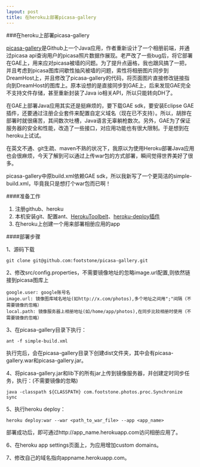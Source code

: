 ```yaml
---
layout: post
title: 在heroku上部署picasa-gallery
---
```


###在heroku上部署picasa-gallery

[picasa-gallery](https://github.com/angryziber/picasa-gallery)是Github上一个Java应用，作者重新设计了一个相册前端，并通过picasa api查询用户的picasa照片数据作展现。老严改了一些bug后，将它部署在GAE上，用来应对picasa被墙的问题。为了提升点逼格，我也跟风搞了一把，并且考虑到picasa图库间歇性抽风被墙的问题，索性将相册图片同步到DreamHost上，并且修改了picasa-gallery的代码，将页面图片直接修改链接指向到DreamHost的图库上。原本设想的是直接同步到GAE上，后来发现GAE完全不支持文件存储，甚至重新封装了Java io相关API，所以只能转向DH了。

在GAE上部署Java应用其实还是挺麻烦的，要下载GAE sdk，要安装Eclipse GAE插件，还要通过注册企业套件来配置自定义域名（现在已不支持）。所以，胡胖在部署时就很痛苦，其间数次吐槽，Java语言无辜躺枪数次。另外，GAE为了保证服务器的安全和性能，改造了一些接口，对应用功能也有很大限制。于是想到在heroku上试试。

在英文不通、git生疏、maven不熟的状况下，我原以为使用Heroku部署Java应用也会很麻烦，今天了解到可以通过上传war包的方式部署，瞬间觉得世界美好了很多。

picasa-gallery中原build.xml依赖GAE sdk，所以我新写了一个更简洁的simple-build.xml，毕竟我只是想打个war包而已啊！

####准备工作
1.	注册github、heroku
2.	本机安装git、配置ant、[HerokuToolbelt](https://toolbelt.heroku.com/)、[heroku-deploy插件](https://devcenter.heroku.com/articles/war-deployment)
3.	在heroku上创建一个用来部署相册应用的app


####部署步骤

1、源码下载

```
git clone git@github.com:footstone/picasa-gallery.git
```

2、修改src/config.properties，不需要镜像地址的忽略image.url配置,则依然链接到picasa图库上

```
google.user: google账号名
image.url: 镜像图库域名地址(如http://x.com/photos),多个地址之间用";"间隔（不需要镜像的忽略）
local.path: 镜像服务器上相册地址(如/home/app/photos),在同步比较相册时使用（不需要镜像的忽略）
```

3、在picasa-gallery目录下执行：

```
ant -f simple-build.xml
```
执行完后，会在picasa-gallery目录下创建dist文件夹，其中会有picasa-gallery.war和picasa-gallery.jar。

4、将picasa-gallery.jar和lib下的所有jar上传到镜像服务器，并创建定时同步任务，执行：(不需要镜像的忽略)

```
java -classpath ${CLASSPATH} com.footstone.photos.proc.Synchronize sync
```

5、执行heroku deploy：

```
heroku deploy:war --war <path_to_war_file> --app <app_name>
```
部署成功后，即可通过http://app_name.herokuapp.com访问相册应用了。

6、在heroku app settings页面上，为应用增加custom domains。

7、修改自己的域名指向appname.herokuapp.com。
